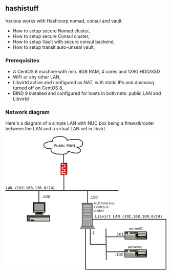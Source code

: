 ## hashistuff
Various works with Hashicorp nomad, consul and vault.

* How to setup secure Nomad cluster,
* How to setup secure Consul cluster, 
* How to setup Vault with secure consul backend,
* How to setup transit auto-unseal vault,

### Prerequisites

* A CentOS 8 machine with min. 8GB RAM, 4 cores and 128G HDD/SSD
* WiFi or any other LAN,
* Libvirtd active and configured as NAT, with static IPs and dnsmasq turned off on CentOS 8,
* BIND 9 installed and configured for hosts in both nets: public LAN and Libvirtd

### Network diagram

Here's a diagram of a simple LAN with NUC box being a firewall/router between the LAN and a virtual LAN set in libvirt.

![Lan diagram](pictures/Diagram-LAN.png)

